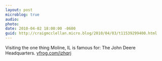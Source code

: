 ```yaml
---
layout: post
microblog: true
audio: 
photo: 
date: 2010-04-02 18:00:00 -0600
guid: http://craigmcclellan.micro.blog/2010/04/03/t11539299400.html
---
```

Visiting the one thing Moline, IL is famous for: The John Deere Headquarters.  [yfrog.com/izhqrj](http://yfrog.com/izhqrj)
